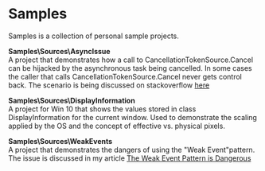 # Samples
Samples is a collection of personal sample projects.

**Samples\Sources\AsyncIssue**  
A project that demonstrates how a call to CancellationTokenSource.Cancel can be hijacked by the asynchronous task being cancelled. In some cases the caller that calls CancellationTokenSource.Cancel never gets control back.
The scenario is being discussed on stackoverflow [here](https://stackoverflow.com/questions/31495411/a-call-to-cancellationtokensource-cancel-never-returns)

**Samples\Sources\DisplayInformation**  
A project for Win 10 that shows the values stored in class DisplayInformation for the current window. Used to demonstrate the scaling applied by the OS and the concept of effective vs. physical pixels.

**Samples\Sources\WeakEvents**  
A project that demonstrates the dangers of using the "Weak Event"pattern. The issue is discussed in my article [The Weak Event Pattern is Dangerous](http://ladimolnar.com/2015/09/14/the-weak-event-pattern-is-dangerous/)
